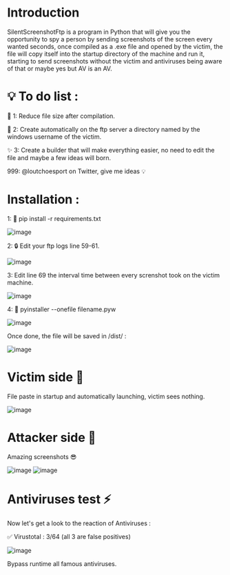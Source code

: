 # Introduction

SilentScreenshotFtp is a program in Python that will give you the opportunity to spy a person by sending screenshots of the screen every wanted seconds, once compiled as a .exe file and opened by the victim, the file will copy itself into the startup directory of the machine and run it, starting to send screenshots without the victim and antiviruses being aware of that or maybe yes but AV is an AV.


# :bulb: To do list :

:bug: 1: Reduce file size after compilation.

:rocket: 2: Create automatically on the ftp server a directory named by the windows username of the victim.

✨ 3: Create a builder that will make everything easier, no need to edit the file and maybe a few ideas will born.

999: @loutchoesport on Twitter, give me ideas :bulb:


# Installation :

1:
:hammer: pip install -r requirements.txt

![image](https://user-images.githubusercontent.com/63863060/158911580-2258fde3-0126-4adc-a6d4-76d4764b1ab5.png)

2:
:lock: Edit your ftp logs line 59-61.

![image](https://user-images.githubusercontent.com/63863060/158911675-7491280f-b7ce-40ce-9f8b-ef5d5a4c7440.png)

3:
Edit line 69 the interval time between every screnshot took on the victim machine.

![image](https://user-images.githubusercontent.com/63863060/158911737-d0f25f47-f640-442f-a95c-ab27a8acfcc6.png)

4:
:hammer: pyinstaller --onefile filename.pyw

![image](https://user-images.githubusercontent.com/63863060/158911977-8be2237a-9fee-4196-8670-d8a626d5abd1.png)

Once done, the file will be saved in /dist/ :

![image](https://user-images.githubusercontent.com/63863060/158912135-cd0e5a08-040a-4e37-bab2-7a5daacb9ad6.png)


# Victim side :hankey:

File paste in startup and automatically launching, victim sees nothing.

![image](https://user-images.githubusercontent.com/63863060/158913727-b58eb58d-2166-4347-8e60-cd19359e1ea3.png)



# Attacker side 🏴

Amazing screenshots 😎


![image](https://user-images.githubusercontent.com/63863060/158913593-e56c77b0-dcba-4749-8c0c-e0923ae4e5eb.png)
![image](https://user-images.githubusercontent.com/63863060/158913651-713b46e8-f9f2-4b18-be0d-1c96a521cb94.png)


# Antiviruses test :zap:

Now let's get a look to the reaction of Antiviruses :

:white_check_mark: Virustotal :
3/64 (all 3 are false positives)

![image](https://user-images.githubusercontent.com/63863060/158912203-92b7424a-ae94-4846-84f8-7ec093ef7f65.png)

Bypass runtime all famous antiviruses.
